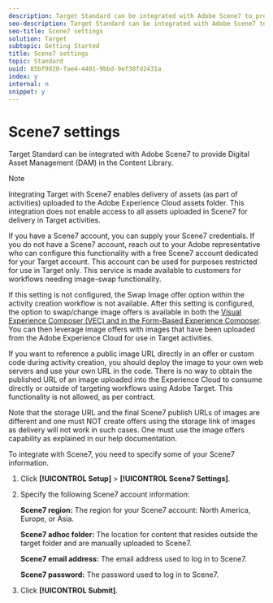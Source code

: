 ```yaml
---
description: Target Standard can be integrated with Adobe Scene7 to provide Digital Asset Management (DAM) in the Content Library.
seo-description: Target Standard can be integrated with Adobe Scene7 to provide Digital Asset Management (DAM) in the Content Library.
seo-title: Scene7 settings
solution: Target
subtopic: Getting Started
title: Scene7 settings
topic: Standard
uuid: 85bf9820-fae4-4401-9bbd-9ef38fd2431a
index: y
internal: n
snippet: y
---
```


# Scene7 settings

Target Standard can be integrated with Adobe Scene7 to provide Digital Asset Management (DAM) in the Content Library.

>[!NOTE]
>
>Integrating Target with Scene7 enables delivery of assets (as part of activities) uploaded to the Adobe Experience Cloud assets folder. This integration does not enable access to all assets uploaded in Scene7 for delivery in Target activities.

If you have a Scene7 account, you can supply your Scene7 credentials. If you do not have a Scene7 account, reach out to your Adobe representative who can configure this functionality with a free Scene7 account dedicated for your Target account. This account can be used for purposes restricted for use in Target only. This service is made available to customers for workflows needing image-swap functionality.

If this setting is not configured, the Swap Image offer option within the activity creation workflow is not available. After this setting is configured, the option to swap/change image offers is available in both the [Visual Experience Composer (VEC) and in the Form-Based Experience Composer](../c-experiences/c-experiences.md#concept_A2E10F6AFB3D4AEAB6951EE14688848D). You can then leverage image offers with images that have been uploaded from the Adobe Experience Cloud for use in Target activities.

If you want to reference a public image URL directly in an offer or custom code during activity creation, you should deploy the image to your own web servers and use your own URL in the code. There is no way to obtain the published URL of an image uploaded into the Experience Cloud to consume directly or outside of targeting workflows using Adobe Target. This functionality is not allowed, as per contract.

Note that the storage URL and the final Scene7 publish URLs of images are different and one must NOT create offers using the storage link of images as delivery will not work in such cases. One must use the image offers capability as explained in our help documentation.

To integrate with Scene7, you need to specify some of your Scene7 information. 

1. Click **[!UICONTROL Setup]** > **[!UICONTROL Scene7 Settings]**.
1. Specify the following Scene7 account information:

   **Scene7 region:** The region for your Scene7 account: North America, Europe, or Asia.

   **Scene7 adhoc folder:** The location for content that resides outside the target folder and are manually uploaded to Scene7.

   **Scene7 email address:** The email address used to log in to Scene7.

   **Scene7 password:** The password used to log in to Scene7. 
1. Click **[!UICONTROL Submit]**.
